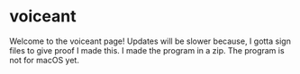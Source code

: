 # voiceant
Welcome to the voiceant page! 
Updates will be slower because, I gotta sign files to give proof I made this.
I made the program in a zip. 
The program is not for macOS yet.
